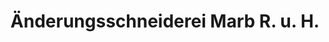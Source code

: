 ---
title: "Änderungsschneiderei Marb R. u. H."
url: /meitingen/aenderungsschneiderei-marb-r-u-h/
shop: Schneiderei
---